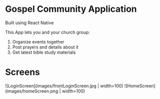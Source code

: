 # Gospel Community Application 
Built using React Native

This App lets you and your church group:
1. Organize events together
2. Post prayers and details about it
3. Get latest bible study materials

# Screens
![LoginScreen](images/frontLoginScreen.jpg | width=100)
![HomeScreen](images/homeScreen.png | width=100)
